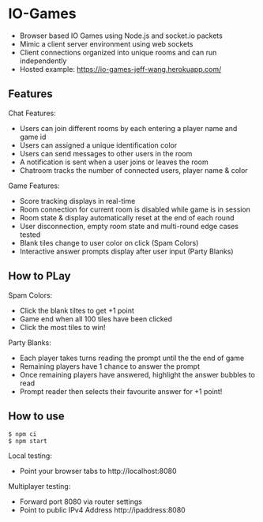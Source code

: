 # IO-Games

- Browser based IO Games using Node.js and socket.io packets 
- Mimic a client server environment using web sockets 
- Client connections organized into unique rooms and can run independently
- Hosted example: https://io-games-jeff-wang.herokuapp.com/

## Features

Chat Features:
- Users can join different rooms by each entering a player name and game id
- Users can assigned a unique identification color
- Users can send messages to other users in the room
- A notification is sent when a user joins or leaves the room
- Chatroom tracks the number of connected users, player name & color 

Game Features:
- Score tracking displays in real-time
- Room connection for current room is disabled while game is in session
- Room state & display automatically reset at the end of each round 
- User disconnection, empty room state and multi-round edge cases tested 
- Blank tiles change to user color on click (Spam Colors)
- Interactive answer prompts display after user input (Party Blanks)

## How to PLay

Spam Colors:
- Click the blank tiltes to get +1 point
- Game end when all 100 tiles have been clicked
- Click the most tiles to win!

Party Blanks:
- Each player takes turns reading the prompt until the the end of game
- Remaining players have 1 chance to answer the prompt
- Once remaining players have answered, highlight the answer bubbles to read
- Prompt reader then selects their favourite answer for +1 point!

## How to use

```
$ npm ci
$ npm start
```
Local testing:
- Point your browser tabs to http://localhost:8080

Multiplayer testing:
- Forward port 8080 via router settings
- Point to public IPv4 Address http://ipaddress:8080 


